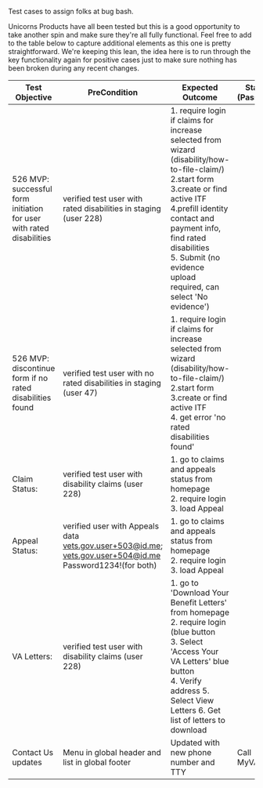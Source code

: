 Test cases to assign folks at bug bash.


Unicorns Products have all been tested but this is a good opportunity to take another spin and make sure they're all fully functional. Feel free to add to the table below to capture additional elements as this one is pretty straightforward. We're keeping this lean, the idea here is to run through the key functionality again for positive cases just to make sure nothing has been broken during any recent changes.

| Test Objective | PreCondition | Expected Outcome | Status (Pass/Fail) | Notes/Actual Outcome
| --- | --- | --- | --- | --- | 
| 526 MVP: successful form initiation for user with rated disabilities | verified test user with rated disabilities in staging (user 228) |1. require login if claims for increase selected from wizard (disability/how-to-file-claim/) <br/>  2.start form  <br/>  3.create or find active ITF <br/> 4.prefill identity contact and payment info, find rated disabilities <br/> 5. Submit (no evidence upload required, can select 'No evidence')
| 526 MVP: discontinue form if no rated disabilities found | verified test user with no rated disabilities in staging (user 47) |1. require login if claims for increase selected from wizard (disability/how-to-file-claim/) <br/>  2.start form  <br/>  3.create or find active ITF <br/> 4. get error 'no rated disabilities found'<br/>
| Claim Status:  | verified test user with disability claims (user 228) |1. go to claims and appeals status from homepage <br/> 2. require login  <br/>  3. load Appeal
| Appeal Status:  | verified user with Appeals data vets.gov.user+503@id.me; vets.gov.user+504@id.me Password1234!(for both) |1. go to claims and appeals status from homepage <br/> 2. require login  <br/>  3. load Appeal
| VA Letters:  | verified test user with disability claims (user 228) |1. go to 'Download Your Benefit Letters' from homepage <br/> 2. require login (blue button  <br/>  3. Select 'Access Your VA Letters' blue button <br/> 4. Verify address 5. Select View Letters 6. Get list of letters to download
| Contact Us updates | Menu in global header and list in global footer | Updated with new phone number and TTY | Call MyVA311: | 1-844-698-2311 TTY: 711
